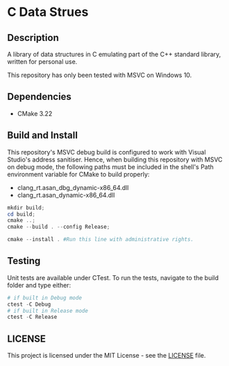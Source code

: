 # C Data Strues

## Description

A library of data structures in C emulating part of the C++ standard library,
written for personal use.

This repository has only been tested with MSVC on Windows 10.

## Dependencies

- CMake 3.22

## Build and Install

This repository's MSVC debug build is configured to work with Visual Studio's
address sanitiser. Hence, when building this repository with MSVC on debug mode,
the following paths must be included in the shell's Path environment variable
for CMake to build properly:

- clang_rt.asan_dbg_dynamic-x86_64.dll
- clang_rt.asan_dynamic-x86_64.dll

```powershell
mkdir build;
cd build;
cmake ..;
cmake --build . --config Release;

cmake --install . #Run this line with administrative rights.
```

## Testing

Unit tests are available under CTest. To run the tests, navigate to the build
folder and type either:

```powershell
# if built in Debug mode
ctest -C Debug
# if built in Release mode
ctest -C Release
```

## LICENSE

This project is licensed under the MIT License - see the
[LICENSE](LICENSE) file.
